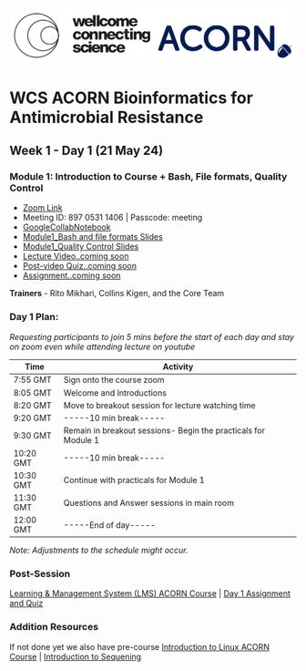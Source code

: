 # <img src="course_data/WCS_ACORN_Logo.png"/>

# WCS ACORN Bioinformatics for Antimicrobial Resistance

## Week 1 - Day 1 (21 May 24)

### Module 1: Introduction to Course + Bash, File formats, Quality Control
- [Zoom Link](https://us02web.zoom.us/j/89705311406?pwd=b1BMT0FYSGlVUjdjc0YvU3Q3aW00UT09)
- Meeting ID: 897 0531 1406 |  Passcode: meeting
- [GoogleCollabNotebook](https://githubtocolab.com/WCSCourses/ACORN-ClinAMR/blob/main/course_data/21_May_Day_1/Module_1_ACORN_vBioinf.ipynb)  
- [Module1_Bash and file formats Slides](course_data/21_May_Day_1/WCS_ACORN_Course_Slides_Module1_Bash_and_file_formats.pdf)  
- [Module1_Quality Control Slides](course_data/21_May_Day_1/WCS_ACORN_Course_Slides_Module1_Quality_Control.pdf)  
- [Lecture Video..coming soon](Modules/)  
- [Post-video Quiz..coming soon](Modules/)  
- [Assignment..coming soon](Modules/)
  
**Trainers** - Rito Mikhari, Collins Kigen, and the Core Team

### Day 1 Plan: 
*Requesting participants to join 5 mins before the start of each day and stay on zoom even while attending lecture on youtube*

| Time       | Activity                                      |
|------------|-----------------------------------------------|
| 7:55 GMT   | Sign onto the course zoom                    |
| 8:05 GMT   | Welcome and Introductions                    |
| 8:20 GMT   | Move to breakout session for lecture watching time |
| 9:20 GMT   | -----10 min break-----                          |
| 9:30 GMT   | Remain in breakout sessions- Begin the practicals for Module 1                   |
| 10:20 GMT  | -----10 min break-----                          |
| 10:30 GMT  | Continue with practicals for Module 1         |
| 11:30 GMT  | Questions and Answer sessions in main room    |
| 12:00 GMT  | -----End of day-----                                |

*Note: Adjustments to the schedule might occur.*

### Post-Session 
[Learning & Management System (LMS) ACORN Course](#) | [Day 1 Assignment and Quiz](#) 

### Addition Resources
If not done yet we also have pre-course [Introduction to Linux ACORN Course](#https://lms.wellcomeconnectingscience.org/course/view.php?id=165) | [Introduction to Sequening](#) 


